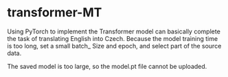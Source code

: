 # transformer-MT
Using PyTorch to implement the Transformer model can basically complete the task of translating English into Czech. Because the model training time is too long, set a small batch_ Size and epoch, and select part of the source data.

The saved model is too large, so the model.pt file cannot be uploaded.
